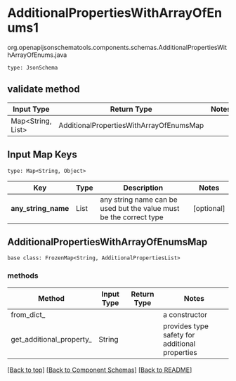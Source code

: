 # AdditionalPropertiesWithArrayOfEnums1
org.openapijsonschematools.components.schemas.AdditionalPropertiesWithArrayOfEnums.java
```
type: JsonSchema
```

## validate method
| Input Type | Return Type | Notes |
| ---------- | ----------- | ----- |
| Map<String, List<String>> | AdditionalPropertiesWithArrayOfEnumsMap | |

## Input Map Keys
```
type: Map<String, Object>
```
Key | Type |  Description | Notes
------------ | ------------- | ------------- | -------------
**any_string_name** | List<String> | any string name can be used but the value must be the correct type | [optional]

## AdditionalPropertiesWithArrayOfEnumsMap
```
base class: FrozenMap<String, AdditionalPropertiesList>
```

### methods
Method | Input Type | Return Type | Notes
------ | ---------- | ----------- | ------
from_dict_ |  |  | a constructor
get_additional_property_ | String |  | provides type safety for additional properties


[[Back to top]](#top) [[Back to Component Schemas]](../../../README.md#Component-Schemas) [[Back to README]](../../../README.md)
